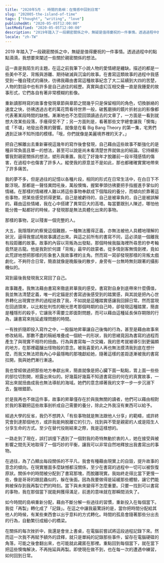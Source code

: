 ```yaml
---
title: "2020年5月 - 時間的島嶼：在情感中回到日常"
slug: "202005-the-island-of-time"
tags: ["thought", "writing", "love"]
publishedAt: "2020-05-05T12:00:00"
lastModified: "2020-05-05T12:00:00"
description: "2019年踏入了一段親密關係之中，無疑是值得慶祝的一件事情。透過過程中的點點滴滴，我想要來闡述一些關於親密關係的想法"
locale: "zh-TW"
---
```


2019 年踏入了一段親密關係之中，無疑是值得慶祝的一件事情。透過過程中的點點滴滴，我想要來闡述一些關於親密關係的想法。

這一直是我陌生的主題，在這之前我筆下小說人物的愛情總是纏缺。描述的都是一些美中不足、背叛與游離、期待破滅與沉淪的故事。在書寫這類故事的過程中我感受到一種自殘式的痛快，彷彿我藉由書寫這種故事紀念了大二延續到大四的苦楚，人物的對話中也有許多是自己過往的經歷。真實與虛幻互相交疊一直是我鍾愛的故事形式，它們各自有著非常模糊的影像。

重新讀那時寫的故事會發現章節與章節之間幾乎只是保留相同的角色，切換脈絡的速度之快，彷彿透過古老的萬花筒看待世界一般，破舊磨損的鏡片折射出的影像都代表著某段時間的缺憾。漸漸地也不怎麼回頭讀過去的文章了，一方面是一看到就想大改某些段落，手癢得受不了；另一方面則是，看著那些文字總會讓我「懊悔」或「不堪」地發出奇異的聲響。就像是在看 Big Bang Theory 的第一集，宅男們遇到正妹不知所措的模樣。「哦，你們就像是美麗境界裡的天才。」

把自己解離出去重新審視這幾年的寫作後會發現，自己藉由這些故事不斷強化的是種非常負面且單一的想法，甚至可以說是尚未看清楚世界就做出的結論。它持續影響我對親密關係的想法，塑形與重置。我花了好幾年才脫離前一段半殘感情的傷害，在過程中也傷害了許多人。縱使我的原意並不是如此，那也都確確實實地帶來了許多痛苦。

我的夢不多，但是過往的記憶以各種片段，相同的形式在日常生活中，在白日下不斷浮現。那都是一聲怪異悶吼後，萬般懊悔，握緊拳頭彷彿要把手指握進手掌似的情緒。在那樣的情緒裡人難以將這些事物奉獻成下個階段的養分，而傾向於靠著這些事物，把某些感受抓得更緊。自己是被虧待的，自己是被辜負的，自己是被誤解的。藉由這些情緒，我在心中搭建了異常巨大的高塔。每當要跟別人陳述，哪怕他能分擔一點都好的時候，才發現那是無法具體化出來的事物。

那樣的事物，足以殘害一個完整的人。

大五，我隱隱約約察覺這個難題，一種無法獲得正義，亦無法被他人具體地理解的狀況，逼得我嘗試用故事講述出來。與這之前所有的書寫不同，這必須是一個離我有段距離的故事。故事的內容以背叛為出發點，那個時候我腦海裡所尋思的參考軸竟然是古龍。他是我對於何謂「背叛」最早的啟蒙者。從多情劍客無情劍裡，竟如此荒謬地想把那樣的形象套入我故事裡的主角。然而寫一寫卻發現那樣的背叛太戲劇化，不夠符合日常，簡直就像是晚飯後的散步，身旁有一台無時無刻跟著的攝影機似的。

寫到最後我發現我又寫回了自己。

故事難產。我無法藉由書寫來徹底昇華我的感受。書寫對自身到底帶來什麼價值，我並無法清楚定義，唯一的定錨是於書寫過後感受到的踏實感，與其說是把內心世界轉化出現實世界的過程拯救了我，不如說是這種踏實感讓我回歸日常。然而當現在回過頭來，以比較批判性的眼光思考那個時期的自己時，卻發現這種踏實，簡直是種隱形的殺手，它讓我不需要立即面對問題，而可以藉由這種延長保存期限的行為，讓書寫來拖延處理問題的時間。

一有挫折隨即投入寫作之中，一股腦地昇華讓自己後悔的行為，甚至是藉由故事來修改結局。那數不盡的稿紙堆疊成一個統一的形狀，我的思緒竟因為書寫的過程而產生了與現實不相符的扭曲。行為與書寫每一次交織，我的思考就被導引到更偏頗的地方，在那裡蘊釀出怪物般的意念。被我喜愛的人再也無法摸清我到底在想什麼，而我又無法把我內心中最隱晦的那塊獻給她，隨著這樣的差距逐漸被我的書寫拉開，我與她們漸行漸遠。

我也曾經做過把那些地方奉獻出來，簡直就像是把心臟下面一點點，胃上面一些些的部位切割開，袒露出來似的。好幾篇好幾篇不知道書寫目的何在的真實故事，一寫出來就扭曲成我也無法導航的海域。她們的意念順著我的文字一步一步沉溺下去，盤根錯節。

於是我再也不做這件事，故事的昇華僅存在於與我無關的讀者，他們可以藉由相對於我的客觀把這些故事剖析成自己需要的養分，除此之外我沒有東西可以給予。

經過大學的反省，我仍不想跨入「有些事物就是無法跟他人分享」的範疇，或許終究會到達那個地方，或許我能夠脫離它的引力，找到與不管是親密的人或是陌生人分享生命的方式。至少在替代役剛結束之際，我是這樣想的。

一路走到了現在，誤打誤撞下遇到了一個對我的奇特無動於衷的人，她在接受與被影響之間先天地取得了一個巧妙的平衡，讓我可以非常自然地釋放出我書寫出的事物。

在過往，為了凸顯出每段關係的不平凡，我會有種藉由現實上的自毀，提升故事的意念的傾向。在現實層面多麼缺憾都沒關係，至少在書寫的過程中一切可以被恢復原狀。關係中的時間被分配到了書寫那塊，而脫離現實。我始終走得比當下更慢一些，像是哥哥的跟屁蟲似的，躲在後面。因為我要做得是延緩那些體驗，讓它們能夠被保存到我再製它們的時刻。當下與未來變得不怎麼重要。只要一找到可以書寫的事物，我在那個當下就能夠獲得滿足，前進的意味就在那瞬間消失了。

如今時間的島嶼重新分配，藉由不斷分解一些過往的習慣，重新投入在每個當下。我從「再製」轉化成了「記錄」。在這之中讓我最驚訝的是，當你把時間分配給其他人的時候，有某些東西會以出乎意料的方式轉化。時間的孤島會隨著那些分出去的行為，自動繁衍成細小的橋梁。

在關係的每次挫折中，我還是會坐上書桌，在電腦前嘗試將這段過程記錄下來。然而這一次我不再賦予額外的詮釋，就只是單純的記錄那些事件，留存在電腦硬碟的角落，可能之後會翻出來，也可能就此藏匿在那裡。重點回到每個當下，就在當下把這些懊悔解決，不再拖延與再製。即使現在做不到，也在每一次的遭遇中練習，如何回到日常。
